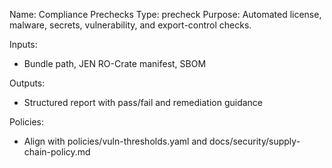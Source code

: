 Name: Compliance Prechecks
Type: precheck
Purpose: Automated license, malware, secrets, vulnerability, and export-control checks.

Inputs:
- Bundle path, JEN RO-Crate manifest, SBOM

Outputs:
- Structured report with pass/fail and remediation guidance

Policies:
- Align with policies/vuln-thresholds.yaml and docs/security/supply-chain-policy.md
